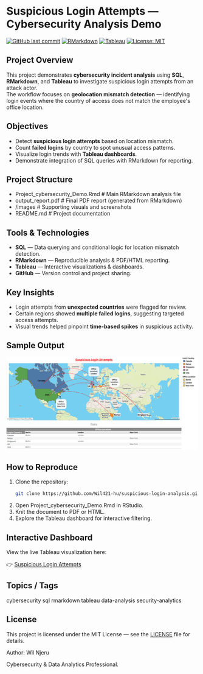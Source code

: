 # Suspicious Login Attempts — Cybersecurity Analysis Demo

[![GitHub last commit](https://img.shields.io/github/last-commit/Wil421-hu/suspicious-login-analysis)](https://github.com/Wil421-hu/suspicious-login-analysis)
[![RMarkdown](https://img.shields.io/badge/RMarkdown-Analysis-blue)](Project_cybersecurity_Demo.Rmd)
[![Tableau](https://img.shields.io/badge/Tableau-Dashboard-orange)](https://public.tableau.com/app/profile/wil.jero/viz/SuspiciousLoginAttempts/Project_Dashboard)
[![License: MIT](https://img.shields.io/badge/License-MIT-green.svg)](LICENSE)

## Project Overview
This project demonstrates **cybersecurity incident analysis** using **SQL**, **RMarkdown**, and **Tableau** to investigate suspicious login attempts from an attack actor.  
The workflow focuses on **geolocation mismatch detection** — identifying login events where the country of access does not match the employee's office location.

## Objectives
- Detect **suspicious login attempts** based on location mismatch.
- Count **failed logins** by country to spot unusual access patterns.
- Visualize login trends with **Tableau dashboards**.
- Demonstrate integration of SQL queries with RMarkdown for reporting.

## Project Structure
- Project_cybersecurity_Demo.Rmd # Main RMarkdown analysis file
- output_report.pdf # Final PDF report (generated from RMarkdown)
- /images # Supporting visuals and screenshots
- README.md # Project documentation

## Tools & Technologies
- **SQL** — Data querying and conditional logic for location mismatch detection.
- **RMarkdown** — Reproducible analysis & PDF/HTML reporting.
- **Tableau** — Interactive visualizations & dashboards.
- **GitHub** — Version control and project sharing.

## Key Insights
- Login attempts from **unexpected countries** were flagged for review.
- Certain regions showed **multiple failed logins**, suggesting targeted access attempts.
- Visual trends helped pinpoint **time-based spikes** in suspicious activity.

## Sample Output
![Suspicious Login Dashboard](dashboard_image.png)

## How to Reproduce
1. Clone the repository:
   ```bash
   git clone https://github.com/Wil421-hu/suspicious-login-analysis.git
2. Open Project_cybersecurity_Demo.Rmd in RStudio.
3. Knit the document to PDF or HTML.
4. Explore the Tableau dashboard for interactive filtering.

## Interactive Dashboard
View the live Tableau visualization here:

👉 [Suspicious Login Attempts](https://public.tableau.com/app/profile/wil.jero/viz/SuspiciousLoginAttempts/Project_Dashboard)

##  Topics / Tags
cybersecurity sql rmarkdown tableau data-analysis security-analytics

##  License
This project is licensed under the MIT License — see the [LICENSE](LICENSE) file for details.


Author: Wil Njeru

Cybersecurity & Data Analytics Professional.
